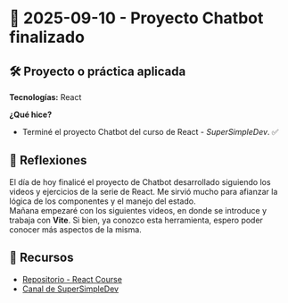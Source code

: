 # 📅 2025-09-10 - Proyecto Chatbot finalizado

## 🛠️ Proyecto o práctica aplicada  

**Tecnologías:** React

**¿Qué hice?** 

- Terminé el proyecto Chatbot del curso de React - *SuperSimpleDev*. ✅

## 💭 Reflexiones  

El día de hoy finalicé el proyecto de Chatbot desarrollado siguiendo los videos y ejercicios de la serie de React. Me sirvió mucho para afianzar la lógica de los componentes y el manejo del estado.  
Mañana empezaré con los siguientes videos, en donde se introduce y trabaja con **Vite**. Si bien, ya conozco esta herramienta, espero poder conocer más aspectos de la misma.

## 🔗 Recursos  
- [Repositorio - React Course](https://github.com/juanbautistamalina/react-course)  
- [Canal de SuperSimpleDev](https://www.youtube.com/@SuperSimpleDev)  
